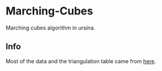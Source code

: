 # Marching-Cubes
Marching cubes algorithm in ursina.


## Info
Most of the data and the triangulation table came from [here](http://paulbourke.net/geometry/polygonise/).
